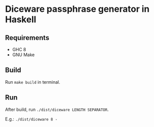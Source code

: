 # Diceware passphrase generator in Haskell

## Requirements

- GHC 8
- GNU Make

## Build

Run `make build` in terminal.

## Run

After build, run `./dist/diceware LENGTH SEPARATOR`.

E.g.: `./dist/diceware 8 -`
